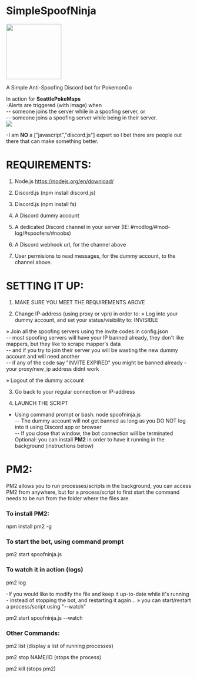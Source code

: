 # SimpleSpoofNinja 
<img src="https://raw.githubusercontent.com/JennerPalacios/SimpleSpoofNinja/master/img/Ninja.png" height="150" />

A Simple Anti-Spoofing Discord bot for PokemonGo

In action for <b>SeattlePokeMaps</b><br />
-Alerts are triggered (with image) when <br />
-- someone joins the server while in a spoofing server, or<br />
-- someone joins a spoofing server while being in their server.<br />
<img src="https://raw.githubusercontent.com/JennerPalacios/SimpleSpoofNinja/master/img/SpoofNinja.png" />

-I am **NO** a ["javascript","discord.js"] expert so I bet there are people out there that can make something better.

# REQUIREMENTS:
1) Node.js https://nodejs.org/en/download/  

2) Discord.js (npm install discord.js) 

3) Discord.js (npm install fs) 

4) A Discord dummy account

5) A dedicated Discord channel in your server (IE: #modlog/#mod-log/#spoofers/#noobs)

6) A Discord webhook url, for the channel above

7) User permisions to read messages, for the dummy account, to the channel above.

# SETTING IT UP:
1) MAKE SURE YOU MEET THE REQUIREMENTS ABOVE

2) Change IP-address (using proxy or vpn) in order to:
» Log into your dummy account, and set your status/visibility to: INVISIBLE

» Join all the spoofing servers using the invite codes in config.json<br />
-- most spoofing servers will have your IP banned already, they don't like mappers, but they like to scrape mapper's data<br />
-- and if you try to join their server you will be wasting the new dummy account and will need another<br />
-- if any of the code say "INVITE EXPIRED" you might be banned already - your proxy/new_ip address didnt work

» Logout of the dummy account

3) Go back to your regular connection or IP-address

4) LAUNCH THE SCRIPT
- Using command prompt or bash: node spoofninja.js<br />
-- The dummy account will not get banned as long as you DO NOT log into it using Discord app or browser<br />
-- If you close that window, the bot connection will be terminated<br />
Optional: you can install <b>PM2</b> in order to have it running in the background (instructions below)

# PM2:
PM2 allows you to run processes/scripts in the background, you can access PM2 from anywhere, 
but for a process/script to first start the command needs to be run from the folder where the files are.

### To install PM2:
npm install pm2 -g

### To start the bot, using command prompt
pm2 start spoofninja.js

### To watch it in action (logs)
pm2 log

-If you would like to modify the file and keep it up-to-date while it's running - instead of stopping the bot, and restarting it again...
» you can start/restart a process/script using "--watch"

pm2 start spoofninja.js --watch

### Other Commands:

pm2 list (display a list of running processes)

pm2 stop NAME/ID (stops the process)

pm2 kill (stops pm2)
